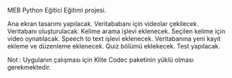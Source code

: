 MEB Python Eğitici Eğitimi projesi. 

Ana ekran tasarımı yapılacak.
Veritababanı için videolar çekilecek.
Veritabanı oluşturulacak.
Kelime arama işlevi eklenecek.
Seçilen kelime için video oynatılacak.
Speech to text işlevi eklenecek.
Veritabanına yeni kayıt ekleme ve düzenleme eklenecek.
Quiz bölümü eklekecek.
Test yapılacak.

Not : Uygulanın çalışması için Klite Codec paketinin yüklü olması gerekmektedir.

